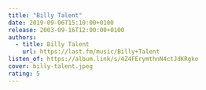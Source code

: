 ```yaml
---
title: "Billy Talent"
date: 2019-09-06T15:10:00+0100
release: 2003-09-16T12:00:00+0100
authors:
  - title: Billy Talent
    url: https://last.fm/music/Billy+Talent
listen_of: https://album.link/s/4Z4FErymthnN4ctJdKRgko
cover: billy-talent.jpeg
rating: 5
---
```

